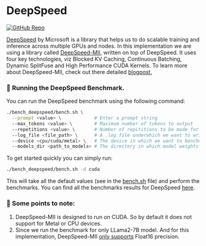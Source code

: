 # DeepSpeed

[![GitHub Repo](https://img.shields.io/badge/github-%23121011.svg?style=for-the-badge&logo=github&logoColor=white)](https://github.com/microsoft/DeepSpeed-MII) &nbsp;

[DeepSpeed](https://github.com/microsoft/DeepSpeed) by Microsoft is a library that helps us to do scalable training and inference across multiple GPUs and nodes. In this implementation we are using a library called [DeepSpeed-MII](https://github.com/microsoft/DeepSpeed-MII), written on top of DeepSpeed. It uses four key technologies, viz Blocked KV Caching, Continuous Batching, Dynamic SplitFuse and High Performance CUDA Kernels. To learn more about DeepSpeed-MII, check out there detailed [blogpost.](https://github.com/microsoft/DeepSpeed/tree/master/blogs/deepspeed-fastgen)


### 🚀 Running the DeepSpeed Benchmark.

You can run the DeepSpeed benchmark using the following command:

```bash
./bench_deepspeed/bench.sh \
  --prompt <value> \            # Enter a prompt string
  --max_tokens <value> \        # Maximum number of tokens to output
  --repetitions <value> \       # Number of repititions to be made for the prompt.
  --log_file <file_path> \      # A .log file underwhich we want to write the results.
  --device <cpu/cuda/metal> \   # The device in which we want to benchmark.
  --models_dir <path_to_models> # The directory in which model weights are present
```

To get started quickly you can simply run:

```bash
./bench_deepspeed/bench.sh -d cuda
```
This will take all the default values (see in the [bench.sh](/bench_deepspeed/bench.sh) file) and perform the benchmarks. You can find all the benchmarks results for DeepSpeed [here](/docs/llama2.md).


### 👀 Some points to note:

1. DeepSpeed-MII is designed to run on CUDA. So by default it does not support for Metal or CPU devices.
2. Since we run the benchmark for only LLama2-7B model. And for this implementation, DeepSpeed-MII [only supports](https://github.com/microsoft/DeepSpeed/blob/b81bed69a8db3c1e3263c27f48dcecf12b354931/deepspeed/inference/v2/model_implementations/llama_v2/model.py#L83) Float16 precision.
